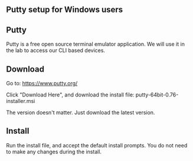 Putty setup for Windows users
-----------------------------

Putty
-----

Putty is a free open source terminal emulator application.
We will use it in the lab to access our CLI based devices.

Download
--------

Go to: https://www.putty.org/

Click "Download Here", and download the install file: putty-64bit-0.76-installer.msi

The version doesn't matter. Just download the latest version.

Install
-------

Run the install file, and accept the default install prompts.
You do not need to make any changes during the install.

